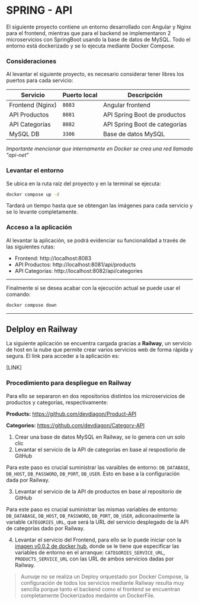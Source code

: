 # SPRING - API

El siguiente proyecto contiene un entorno desarrollado con Angular y Nginx para el frontend, mientras que para el backend se implementaron 2 microservicios con SpringBoot usando la base de datos de MySQL. Todo el entorno está dockerizado y se lo ejecuta mediante Docker Compose.

### Consideraciones

Al levantar el siguiente proyecto, es necesario considerar tener libres los puertos para cada servicio:

| Servicio         | Puerto local | Descripción                         |
| ---------------- | ------------ | ----------------------------------- |
| Frontend (Nginx) | `8083`       | Angular frontend                    |
| API Productos    | `8081`       | API Spring Boot de productos        |
| API Categorías   | `8082`       | API Spring Boot de categorías       |
| MySQL DB         | `3306`       | Base de datos MySQL                 |

*Importante mencionar que internamente en Docker se crea una red llamada "api-net"*

### Levantar el entorno

Se ubica en la ruta raiz del proyecto y en la terminal se ejecuta:

```bash
docker compose up -d
````

Tardará un tiempo hasta que se obtengan las imágenes para cada servicio y se lo levante completamente.

### Acceso a la aplicación

Al levantar la aplicación, se podrá evidenciar su funcionalidad a través de las siguientes rutas:

* Frontend: http://localhost:8083
* API Productos: http://localhost:8081/api/products
* API Categorías: http://localhost:8082/api/categories

***

Finalmente si se desea acabar con la ejecución actual se puede usar el comando:

```bash
docker compose down
````

***

## Delploy en Railway

La siguiente aplicación se encuentra cargada gracias a **Railway**, un servicio de host en la nube que permite crear varios servicios web de forma rápida y segura. El link para acceder a la aplicación es:

[LINK]

### Procedimiento para despliegue en Railway

Para ello se separaron en dos repositorios distintos los microservicios de productos y categorías, respectivamente:

**Products:** https://github.com/devdiagon/Product-API

**Categories:** https://github.com/devdiagon/Category-API

1. Crear una base de datos MySQL en Railway, se lo genera con un solo clic 
2. Levantar el servicio de la API de categorías en base al respostiorio de GitHub
   
Para este paso es crucial suministrar las varaibles de entorno: ``DB_DATABASE``, ``DB_HOST``, ``DB_PASSWORD``, ``DB_PORT``, ``DB_USER``. Esto en base a la configuración dada por Railway.

3. Levantar el servicio de la API de productos en base al repositorio de GitHub

Para este paso es crucial suministrar las mismas variables de entorno: ``DB_DATABASE``, ``DB_HOST``, ``DB_PASSWORD``, ``DB_PORT``, ``DB_USER``, adiconaolmente la variable ``CATEGORIES_URL``, que será la URL del servicio desplegado de la API de categorías dado por Railway.

4. Levantar el servicio del Frontend, para ello se lo puede iniciar con la [imagen v0.0.2 de docker hub](https://hub.docker.com/repository/docker/fredericktm/app-front/general), donde se le tiene que especificar las variables de entorno en el arranque: ``CATEGORIES_SERVICE_URL``, ``PRODUCTS_SERVICE_URL`` con las URL de ambos servicios dadas por Railway.

> Aunuqe no se realiza un Deploy orquestado por Docker Compose, la configuración de todos los servicios mediante Railway resulta muy sencilla porque tanto el backend como el frontend se encuentran completamente Dockerizados medainte un DockerFile.
